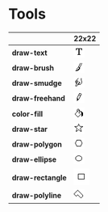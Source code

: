 # Tools

| |**22x22**|
|-|-|
|**draw-text**|![](22/draw-text.png)|
|**draw-brush**|![](22/draw-brush.png)|
|**draw-smudge**|![](22/draw-smudge.png)|
|**draw-freehand**|![](22/draw-freehand.png)|
|**color-fill**|![](22/color-fill.png)|
|**draw-star**|![](22/draw-star.png)|
|**draw-polygon**|![](22/draw-polygon.png)|
|**draw-ellipse**|![](22/draw-ellipse.png)|
|**draw-rectangle**|![](22/draw-rectangle.png)|
|**draw-polyline**|![](22/draw-polyline.png)|
